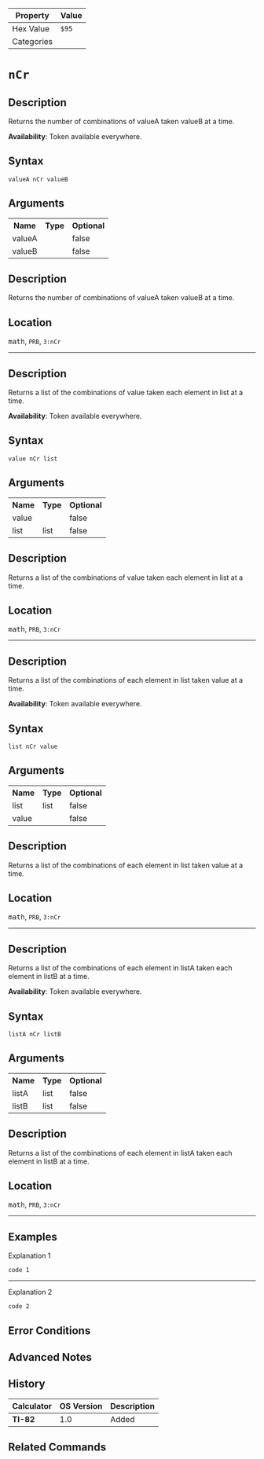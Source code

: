 | Property      | Value |
|---------------|-------|
| Hex Value     | `$95`|
| Categories    | <ul></ul> |

# ` nCr `

## Description
Returns the number of combinations of valueA taken valueB at a time.


<b>Availability</b>: Token available everywhere.

## Syntax
`valueA nCr valueB`

## Arguments
<table>
<tr><th>Name</th><th>Type</th><th>Optional</th></tr>

<tr><td>valueA</td><td></td><td>false</td></tr>

<tr><td>valueB</td><td></td><td>false</td></tr>

</table>

## Description
Returns the number of combinations of valueA taken valueB at a time.

## Location
<kbd>math</kbd>, `PRB`, `3:nCr`
<hr>

## Description
Returns a list of the combinations of value taken each element in list at a time.


<b>Availability</b>: Token available everywhere.

## Syntax
`value nCr list`

## Arguments
<table>
<tr><th>Name</th><th>Type</th><th>Optional</th></tr>

<tr><td>value</td><td></td><td>false</td></tr>

<tr><td>list</td><td>list</td><td>false</td></tr>

</table>

## Description
Returns a list of the combinations of value taken each element in list at a time.

## Location
<kbd>math</kbd>, `PRB`, `3:nCr`
<hr>

## Description
Returns a list of the combinations of each element in list taken value at a time.


<b>Availability</b>: Token available everywhere.

## Syntax
`list nCr value`

## Arguments
<table>
<tr><th>Name</th><th>Type</th><th>Optional</th></tr>

<tr><td>list</td><td>list</td><td>false</td></tr>

<tr><td>value</td><td></td><td>false</td></tr>

</table>

## Description
Returns a list of the combinations of each element in list taken value at a time.

## Location
<kbd>math</kbd>, `PRB`, `3:nCr`
<hr>

## Description
Returns a list of the combinations of each element in listA taken each element in listB at a time.


<b>Availability</b>: Token available everywhere.

## Syntax
`listA nCr listB`

## Arguments
<table>
<tr><th>Name</th><th>Type</th><th>Optional</th></tr>

<tr><td>listA</td><td>list</td><td>false</td></tr>

<tr><td>listB</td><td>list</td><td>false</td></tr>

</table>

## Description
Returns a list of the combinations of each element in listA taken each element in listB at a time.

## Location
<kbd>math</kbd>, `PRB`, `3:nCr`
<hr>

## Examples

Explanation 1
```ti-basic
code 1
```
---
Explanation 2
```ti-basic
code 2
```

## Error Conditions


## Advanced Notes


## History
| Calculator | OS Version | Description |
|------------|------------|-------------|
| <b>TI-82</b> | 1.0 | Added

## Related Commands

    